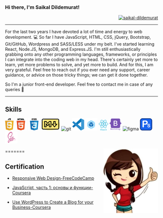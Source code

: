 ###  Hi there, I'm Saikal Dildemurat!  
<p align="right">
<a href="www.linkedin.com/in/saikaldzh
target=_blank"><img align="" src="https://img.shields.io/badge/linkedin-2867B2.svg?&style=for-the-badge&logo=linkedin&logoColor=white" alt="saikal-dildemurat" height="30" /></a>
</p>

---

<p>For the last two years I have devoted a lot of time and energy to web development. 💻 So far I have  JavaScript, HTML, CSS, jQuery, Bootstrap, Git/GitHub, Wordpress and SASS/LESS under my belt. I've started learning React, Node.JS, MongoDB, and Express.JS. I'm still enthusiastically grabbing onto any other programming languages, frameworks, or principles I can integrate into the coding web in my head.
There's certainly yet more to learn, yet more problems to solve, and yet more to build. And for this, I am very grateful.
Feel free to reach out if you ever need any support, career guidance, or advice on those tricky things; we can get it done together.</p>
<p>So I'm a junior front-end developer. Feel free to contact me in case of any queries 🙌</p>

---

## Skills

<p>
<img title="JavaScript" src="./assets/javascript.png" alt="javascript" height="40"/>
<img title="HTML" src="https://raw.githubusercontent.com/devicons/devicon/master/icons/html5/html5-original-wordmark.svg" alt="html5" width="40" height="40"/>
<img title="CSS" src="https://raw.githubusercontent.com/devicons/devicon/master/icons/css3/css3-original-wordmark.svg" alt="css3" width="40" height="40"/>
<img title="Markdown" src="./assets/markdown.png" alt="markdown" height="40"/>
<img title="Git" src="https://www.vectorlogo.zone/logos/git-scm/git-scm-icon.svg" alt="git" width="40" height="40"/>
<img title="VisualStudio" src="./assets/visual-studio-code-1.svg" alt="vscode" width="40" height="40"/>
<img title="Webpack" src="./assets/1900px-webpack_logo.png" alt="webpack" width="40" height="40"/>
<img title="React" src="./assets/react.png" alt="react" height="35"/>
<img title="Bootstrap" src="https://raw.githubusercontent.com/devicons/devicon/master/icons/bootstrap/bootstrap-plain-wordmark.svg" alt="bootstrap" width="40" height="40"/>
<img title="Figma" src="https://www.vectorlogo.zone/logos/figma/figma-icon.svg" alt="figma" width="40" height="40"/>
<img title="PSDetch" src="./assets/psdetch.png" alt="psdetch" width="40" height="40"/>
<img title="Sass" src="./assets/sass.png" alt="psdetch" width="40clea" height="40"/></p>
<img width="180px" align="right" src="assets/me.jpg"/>
</p>

=======


## Certification

- [Responsive Web Design-FreeCodeCamp](https://freecodecamp.org/certification/sdj/responsive-web-design)
  
- [JavaScript, часть 1: основы и функции-Coursera](https://freecodecamp.org/certification/sdj/responsive-web-design)
  
- [Use WordPress to Create a Blog for your Business-Coursera](https://www.coursera.org/account/accomplishments/certificate/GJH7LY8YFFMU)
 

<!--**Web development courses**-->

